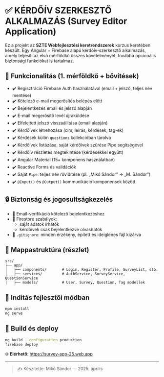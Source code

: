 # ✅ KÉRDŐÍV SZERKESZTŐ ALKALMAZÁS (Survey Editor Application)

Ez a projekt az **SZTE Webfejlesztési keretrendszerek** kurzus keretében készült. Egy Angular + Firebase alapú kérdőív-szerkesztő alkalmazás, amely teljesíti az első mérföldkő összes követelményét, továbbá opcionális biztonsági funkciókat is tartalmaz.

## 🎯 Funkcionalitás (1. mérföldkő + bővítések)

- ✔️ Regisztráció Firebase Auth használatával (email + jelszó, teljes név mentése)
- ✔️ Kötelező e-mail megerősítés belépés előtt
- ✔️ Bejelentkezés email és jelszó alapján
- ✔️ E-mail megerősítő levél újraküldése
- ✔️ Elfelejtett jelszó visszaállítása (email alapján)
- ✔️ Kérdőívek létrehozása (cím, leírás, kérdések, tag-ek)
- ✔️ Kérdések külön `questions` kollekcióban tárolva
- ✔️ Kérdőívek listázása, saját kérdőívek szűrése Pipe segítségével
- ✔️ Kérdőív részletes megtekintése (kérdésekkel együtt)
- ✔️ Angular Material (15+ komponens használatban)
- ✔️ Reactive Forms és validációk
- ✔️ Saját `Pipe`: teljes név rövidítése (pl. „Mikó Sándor” → „M. Sándor”)
- ✔️ `@Input()` és `@Output()` kommunikáció komponensek között

## 🔒 Biztonság és jogosultságkezelés

- 🔐 Email-verifikáció kötelező bejelentkezéshez
- 🔐 Firestore szabályok:
  - saját adatok írhatók
  - kérdőívek csak bejelentkezve olvashatók
- 🔐 `.gitignore`: minden érzékeny, épített és ideiglenes fájl kizárva

## 📁 Mappastruktúra (részlet)

```
src/
├── app/
│   ├── components/       # Login, Register, Profile, SurveyList, stb.
│   ├── services/         # AuthService, SurveyService, QuestionService
│   ├── models/           # User, Survey, Question, Tag modellek
```

## 🚀 Indítás fejlesztői módban

```bash
npm install
ng serve
```

## 🏁 Build és deploy

```bash
ng build --configuration production
firebase deploy
```

🌐 **Elérhető**: https://survey-app-25.web.app

---

> ✍️ Készítette: Mikó Sándor — 2025. április
